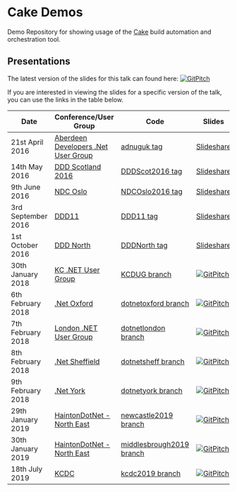 # Cake Demos

Demo Repository for showing usage of the [Cake](https://cakebuild.net/) build automation and orchestration tool.

## Presentations

The latest version of the slides for this talk can found here: [![GitPitch](https://gitpitch.com/assets/badge.svg)](https://gitpitch.com/gep13-talks/CakeDemos/master#/)

If you are interested in viewing the slides for a specific version of the talk, you can use the links in the table below.

| Date                     | Conference/User Group                                                                                           | Code                                                                                  | Slides                                                                                                               |
|--------------------------|-----------------------------------------------------------------------------------------------------------------|---------------------------------------------------------------------------------------|----------------------------------------------------------------------------------------------------------------------|
| 21st April 2016          | [Aberdeen Developers .Net User Group](https://www.aberdeendevelopers.co.uk/april-2016-meeting-gary-ewan-park/)  | [adnuguk tag](https://github.com/gep13/CakeDemos/releases/tag/adnuguk)                | [Slideshare](https://www.slideshare.net/gep13/having-your-cake-and-eating-it-too)                                    |
| 14th May 2016            | [DDD Scotland 2016](https://ddd.scot/)                                                                          | [DDDScot2016 tag](https://github.com/gep13/CakeDemos/releases/tag/DDDScot2016)        | [Slideshare](https://www.slideshare.net/gep13/having-your-cake-and-eating-it-too-dddscotland)                        |
| 9th June 2016            | [NDC Oslo](https://ndcoslo.com/)                                                                                | [NDCOslo2016 tag](https://github.com/gep13/CakeDemos/releases/tag/NDCOslo2016)        | [Slideshare](https://www.slideshare.net/gep13/having-your-cake-and-eating-it-too-ndc-oslo-2016)                      |
| 3rd September 2016       | [DDD11](https://developerdeveloperdeveloper.com/)                                                               | [DDD11 tag](https://github.com/gep13/CakeDemos/releases/tag/DDD11)                    | [Slideshare](https://www.slideshare.net/gep13/a-piece-of-cake-ddd11-reading)                                         |
| 1st October 2016         | [DDD North](http://www.dddnorth.co.uk/)                                                                         | [DDDNorth tag](https://github.com/gep13/CakeDemos/releases/tag/DDDNorth)              | [Slideshare](https://www.slideshare.net/gep13/a-piece-of-cake-ddd-north)                                             |
| 30th January 2018        | [KC .NET User Group](https://www.meetup.com/KC-NET-User-Group)                                                  | [KCDUG branch](https://github.com/gep13/CakeDemos/tree/KCDUG)                         | [![GitPitch](https://gitpitch.com/assets/badge.svg)](https://gitpitch.com/gep13-talks/CakeDemos/KCDUG#/)             |
| 6th February 2018        | [.Net Oxford](https://www.meetup.com/dotnetoxford)                                                              | [dotnetoxford branch](https://github.com/gep13/CakeDemos/tree/dotnetoxford)           | [![GitPitch](https://gitpitch.com/assets/badge.svg)](https://gitpitch.com/gep13-talks/CakeDemos/dotnetoxford#/)      |
| 7th February 2018        | [London .NET User Group](https://www.meetup.com/London-NET-User-Group)                                          | [dotnetlondon branch](https://github.com/gep13/CakeDemos/tree/dotnetlondon)           | [![GitPitch](https://gitpitch.com/assets/badge.svg)](https://gitpitch.com/gep13-talks/CakeDemos/dotnetlondon#/)      |
| 8th February 2018        | [.Net Sheffield](https://www.meetup.com/dotnetsheff)                                                            | [dotnetsheff branch](https://github.com/gep13/CakeDemos/tree/dotnetsheff)             | [![GitPitch](https://gitpitch.com/assets/badge.svg)](https://gitpitch.com/gep13-talks/CakeDemos/dotnetsheff#/)       |
| 9th February 2018        | [.Net York](https://www.meetup.com/dotnetYork)                                                                  | [dotnetyork branch](https://github.com/gep13/CakeDemos/tree/dotnetyork)               | [![GitPitch](https://gitpitch.com/assets/badge.svg)](https://gitpitch.com/gep13-talks/CakeDemos/dotnetyork#/)        |
| 29th January 2019        | [HaintonDotNet - North East](https://www.meetup.com/HaintonDotNetNE/)                                           | [newcastle2019 branch](https://github.com/gep13/CakeDemos/tree/newcastle2019)         | [![GitPitch](https://gitpitch.com/assets/badge.svg)](https://gitpitch.com/gep13-talks/CakeDemos/newcastle2019#/)     |
| 30th January 2019        | [HaintonDotNet - North East](https://www.meetup.com/HaintonDotNetNE/)                                           | [middlesbrough2019 branch](https://github.com/gep13/CakeDemos/tree/middlesbrough2019) | [![GitPitch](https://gitpitch.com/assets/badge.svg)](https://gitpitch.com/gep13-talks/CakeDemos/middlesbrough2019#/) |
| 18th July 2019        | [KCDC](https://www.kcdc.info/)                                           | [kcdc2019 branch](https://github.com/gep13/CakeDemos/tree/kcdc2019) | [![GitPitch](https://gitpitch.com/assets/badge.svg)](https://gitpitch.com/gep13-talks/CakeDemos/kcdc2019#/)

